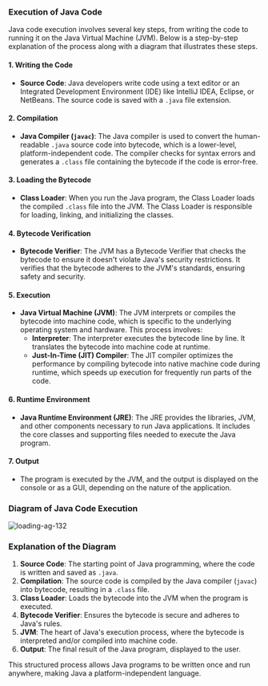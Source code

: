 ### Execution of Java Code

Java code execution involves several key steps, from writing the code to running it on the Java Virtual Machine (JVM). Below is a step-by-step explanation of the process along with a diagram that illustrates these steps.

#### **1. Writing the Code**

- **Source Code**: Java developers write code using a text editor or an Integrated Development Environment (IDE) like IntelliJ IDEA, Eclipse, or NetBeans. The source code is saved with a `.java` file extension.

#### **2. Compilation**

- **Java Compiler (`javac`)**: The Java compiler is used to convert the human-readable `.java` source code into bytecode, which is a lower-level, platform-independent code. The compiler checks for syntax errors and generates a `.class` file containing the bytecode if the code is error-free.

#### **3. Loading the Bytecode**

- **Class Loader**: When you run the Java program, the Class Loader loads the compiled `.class` file into the JVM. The Class Loader is responsible for loading, linking, and initializing the classes.

#### **4. Bytecode Verification**

- **Bytecode Verifier**: The JVM has a Bytecode Verifier that checks the bytecode to ensure it doesn't violate Java's security restrictions. It verifies that the bytecode adheres to the JVM's standards, ensuring safety and security.

#### **5. Execution**

- **Java Virtual Machine (JVM)**: The JVM interprets or compiles the bytecode into machine code, which is specific to the underlying operating system and hardware. This process involves:
  - **Interpreter**: The interpreter executes the bytecode line by line. It translates the bytecode into machine code at runtime.
  - **Just-In-Time (JIT) Compiler**: The JIT compiler optimizes the performance by compiling bytecode into native machine code during runtime, which speeds up execution for frequently run parts of the code.

#### **6. Runtime Environment**

- **Java Runtime Environment (JRE)**: The JRE provides the libraries, JVM, and other components necessary to run Java applications. It includes the core classes and supporting files needed to execute the Java program.

#### **7. Output**

- The program is executed by the JVM, and the output is displayed on the console or as a GUI, depending on the nature of the application.

### **Diagram of Java Code Execution**

<img title="" src="file:///C:/Users/aksha/Desktop/Core%20java/01.%20Introduction/Images/Execution-flow-chart-of-Java-code.png" alt="loading-ag-132" data-align="center">

### **Explanation of the Diagram**

1. **Source Code**: The starting point of Java programming, where the code is written and saved as `.java`.
2. **Compilation**: The source code is compiled by the Java compiler (`javac`) into bytecode, resulting in a `.class` file.
3. **Class Loader**: Loads the bytecode into the JVM when the program is executed.
4. **Bytecode Verifier**: Ensures the bytecode is secure and adheres to Java's rules.
5. **JVM**: The heart of Java's execution process, where the bytecode is interpreted and/or compiled into machine code.
6. **Output**: The final result of the Java program, displayed to the user.

This structured process allows Java programs to be written once and run anywhere, making Java a platform-independent language.
